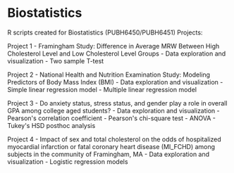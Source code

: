 # Biostatistics

R scripts created for Biostatistics (PUBH6450/PUBH6451) Projects:

Project 1 - Framingham Study: Difference in Average MRW Between High Cholesterol Level and Low Cholesterol Level Groups 
            - Data exploration and visualization
            - Two sample T-test

Project 2 - National Health and Nutrition Examination Study: Modeling Predictors of Body Mass Index (BMI)
            - Data exploration and visualization
            - Simple linear regression model
            - Multiple linear regression model

Project 3 - Do anxiety status, stress status, and gender play a role in overall GPA among college aged students?
            - Data exploration and visualization
            - Pearson's correlation coefficient
            - Pearson's chi-square test
            - ANOVA
            - Tukey's HSD posthoc analysis

Project 4 - Impact of sex and total cholesterol on the odds of hospitalized myocardial infarction or fatal coronary heart disease (MI_FCHD) 
            among subjects in the community of Framingham, MA
            - Data exploration and visualization
            - Logistic regression models
